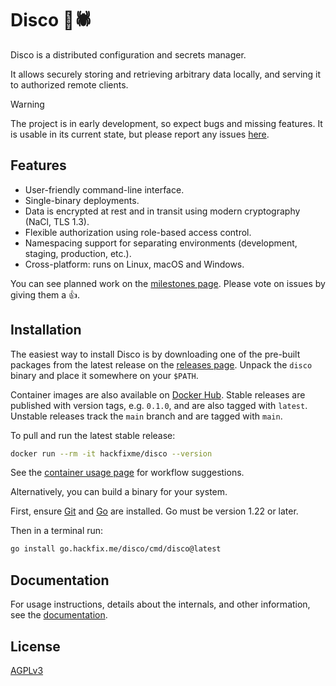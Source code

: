 # Disco 🪩🕷️

Disco is a distributed configuration and secrets manager.

It allows securely storing and retrieving arbitrary data locally, and serving it to authorized remote clients.

> [!WARNING]
> The project is in early development, so expect bugs and missing features.
> It is usable in its current state, but please report any issues [here](https://github.com/hackfixme/disco/issues).


## Features

- User-friendly command-line interface.
- Single-binary deployments.
- Data is encrypted at rest and in transit using modern cryptography (NaCl, TLS 1.3).
- Flexible authorization using role-based access control.
- Namespacing support for separating environments (development, staging, production, etc.).
- Cross-platform: runs on Linux, macOS and Windows.

You can see planned work on the [milestones page](https://github.com/hackfixme/disco/milestones?direction=asc&sort=title&state=open). Please vote on issues by giving them a :thumbsup:.


## Installation

The easiest way to install Disco is by downloading one of the pre-built packages from the latest release on the [releases page](https://github.com/hackfixme/disco/releases). Unpack the `disco` binary and place it somewhere on your `$PATH`.

Container images are also available on [Docker Hub](https://hub.docker.com/r/hackfixme/disco). Stable releases are published with version tags, e.g. `0.1.0`, and are also tagged with `latest`. Unstable releases track the `main` branch and are tagged with `main`.

To pull and run the latest stable release:
```sh
docker run --rm -it hackfixme/disco --version
```

See the [container usage page](./docs/container.md) for workflow suggestions.

Alternatively, you can build a binary for your system.

First, ensure [Git](https://github.com/git-guides/install-git) and [Go](https://golang.org/doc/install) are installed. Go must be version 1.22 or later.

Then in a terminal run:

```sh
go install go.hackfix.me/disco/cmd/disco@latest
```


## Documentation

For usage instructions, details about the internals, and other information, see the [documentation](/docs).


## License

[AGPLv3](/LICENSE.md)
